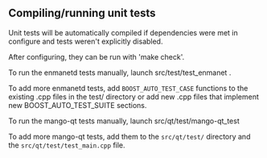 Compiling/running unit tests
----------------------------

Unit tests will be automatically compiled if dependencies were met in configure
and tests weren't explicitly disabled.

After configuring, they can be run with 'make check'.

To run the enmanetd tests manually, launch src/test/test_enmanet .

To add more enmanetd tests, add `BOOST_AUTO_TEST_CASE` functions to the existing
.cpp files in the test/ directory or add new .cpp files that
implement new BOOST_AUTO_TEST_SUITE sections.

To run the mango-qt tests manually, launch src/qt/test/mango-qt_test

To add more mango-qt tests, add them to the `src/qt/test/` directory and
the `src/qt/test/test_main.cpp` file.